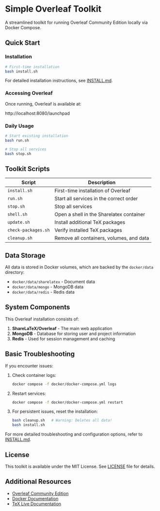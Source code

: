 # Simple Overleaf Toolkit

A streamlined toolkit for running Overleaf Community Edition locally via Docker Compose.

## Quick Start

### Installation

```bash
# First-time installation
bash install.sh
```

For detailed installation instructions, see [INSTALL.md](INSTALL.md).

### Accessing Overleaf

Once running, Overleaf is available at:

http://localhost:8080/launchpad

### Daily Usage

```bash
# Start existing installation
bash run.sh

# Stop all services
bash stop.sh
```

## Toolkit Scripts

| Script              | Description                              |
| ------------------- | ---------------------------------------- |
| `install.sh`        | First-time installation of Overleaf      |
| `run.sh`            | Start all services in the correct order  |
| `stop.sh`           | Stop all services                        |
| `shell.sh`          | Open a shell in the Sharelatex container |
| `update.sh`         | Install additional TeX packages          |
| `check-packages.sh` | Verify installed TeX packages            |
| `cleanup.sh`        | Remove all containers, volumes, and data |

## Data Storage

All data is stored in Docker volumes, which are backed by the `docker/data` directory:

-   `docker/data/sharelatex` - Document data
-   `docker/data/mongo` - MongoDB data
-   `docker/data/redis` - Redis data

## System Components

This Overleaf installation consists of:

1. **ShareLaTeX/Overleaf** - The main web application
2. **MongoDB** - Database for storing user and project information
3. **Redis** - Used for session management and caching

## Basic Troubleshooting

If you encounter issues:

1. Check container logs:

    ```bash
    docker compose -f docker/docker-compose.yml logs
    ```

2. Restart services:

    ```bash
    docker compose -f docker/docker-compose.yml restart
    ```

3. For persistent issues, reset the installation:
    ```bash
    bash cleanup.sh   # Warning: Deletes all data!
    bash install.sh
    ```

For more detailed troubleshooting and configuration options, refer to [INSTALL.md](INSTALL.md).

## License

This toolkit is available under the MIT License. See [LICENSE](LICENSE) file for details.

## Additional Resources

-   [Overleaf Community Edition](https://github.com/overleaf/overleaf)
-   [Docker Documentation](https://docs.docker.com/)
-   [TeX Live Documentation](https://www.tug.org/texlive/doc.html)
